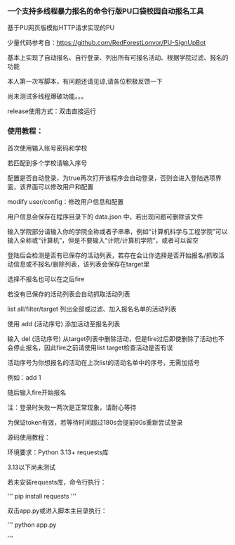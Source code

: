 ### 一个支持多线程暴力报名的命令行版PU口袋校园自动报名工具

基于PU网页版模拟HTTP请求实现的PU

少量代码参考自：https://github.com/RedForestLonvor/PU-SignUpBot

基本上实现了自动报名、自行登录、列出所有可报名活动、根据学院过滤、报名的功能

本人第一次写脚本，有问题还请见谅,请各位积极反馈一下

尚未测试多线程爆破功能。。。

release使用方式：双击直接运行

### 使用教程：

首次使用输入账号密码和学校

若匹配到多个学校请输入序号

配置是否自动登录，为true再次打开该程序会自动登录，否则会进入登陆选项界面，该界面可以修改用户和配置

modify user/config：修改用户信息和配置

用户信息会保存在程序目录下的 data.json 中，若出现问题可删除该文件

输入学院部分请输入你的学院全称或者子串串，例如“计算机科学与工程学院”可以输入全称或“计算机”，但是不要输入“计院/计算机学院”，或者可以留空

登陆后会检测是否有已保存的活动列表，若存在会让你选择是否开始报名/抓取活动信息或不报名/删除列表，该列表会保存在target里

选择不报名也可以在之后fire

若没有已保存的活动列表会自动抓取活动列表

list all/filter/target 列出全部或过滤、加入报名名单的活动列表

使用 add (活动序号) 添加活动至报名列表

输入 del (活动序号) 从target列表中删除活动，但是fire过后即使删除了活动也不会停止报名，因此fire之前请使用list target检查活动是否有误

活动序号为你想报名的活动在上次list的活动名单中的序号，无需加括号

例如：add 1

随后输入fire开始报名

注：登录时失败一两次是正常现象，请耐心等待

为保证token有效，若等待时间超过180s会提前90s重新尝试登录

源码使用教程：

环境要求：Python 3.13+  requests库

3.13以下尚未测试

若未安装requests库，命令行执行：

'''
pip install requests
'''

双击app.py或进入脚本主目录执行：

'''
python app.py

'''
